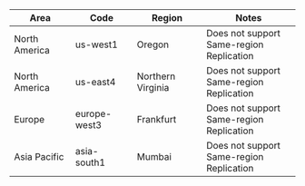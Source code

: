 | Area          | Code         | Region            | Notes                                          |
| ------------- | ------------ | ----------------- | ---------------------------------------------- |
| North America | us-west1     | Oregon            | Does not support<br /> Same-region Replication |
| North America | us-east4     | Northern Virginia | Does not support<br /> Same-region Replication |
| Europe        | europe-west3 | Frankfurt         | Does not support<br /> Same-region Replication |
| Asia Pacific  | asia-south1  | Mumbai            | Does not support<br /> Same-region Replication |
